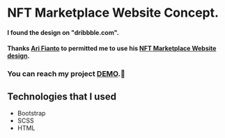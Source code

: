 # NFT Marketplace Website Concept.

#### I found the design on "dribbble.com".
#### Thanks [Ari Fianto](https://dribbble.com/fiantoarii) to permitted me to use his [NFT Marketplace Website design](https://dribbble.com/shots/16953955-Openbro-NFT-Marketplace-Website-Concept).

### You can reach my project [DEMO](https://nft-marketplace-1.netlify.app/).🌸

## Technologies that I used
- Bootstrap
- SCSS
- HTML

